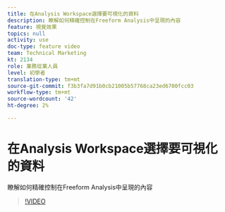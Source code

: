 ```yaml
---
title: 在Analysis Workspace選擇要可視化的資料
description: 瞭解如何精確控制在Freeform Analysis中呈現的內容
feature: 視覺效果
topics: null
activity: use
doc-type: feature video
team: Technical Marketing
kt: 2134
role: 業務從業人員
level: 初學者
translation-type: tm+mt
source-git-commit: f3b3fa7d91b0cb21005b57768ca23ed6700fcc03
workflow-type: tm+mt
source-wordcount: '42'
ht-degree: 2%

---
```



# 在Analysis Workspace選擇要可視化的資料

瞭解如何精確控制在Freeform Analysis中呈現的內容

>[!VIDEO](https://video.tv.adobe.com/v/23993/?quality=12)
